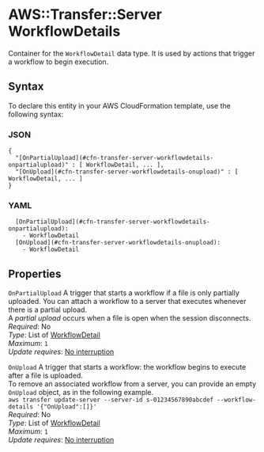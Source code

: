 # AWS::Transfer::Server WorkflowDetails<a name="aws-properties-transfer-server-workflowdetails"></a>

Container for the `WorkflowDetail` data type\. It is used by actions that trigger a workflow to begin execution\.

## Syntax<a name="aws-properties-transfer-server-workflowdetails-syntax"></a>

To declare this entity in your AWS CloudFormation template, use the following syntax:

### JSON<a name="aws-properties-transfer-server-workflowdetails-syntax.json"></a>

```
{
  "[OnPartialUpload](#cfn-transfer-server-workflowdetails-onpartialupload)" : [ WorkflowDetail, ... ],
  "[OnUpload](#cfn-transfer-server-workflowdetails-onupload)" : [ WorkflowDetail, ... ]
}
```

### YAML<a name="aws-properties-transfer-server-workflowdetails-syntax.yaml"></a>

```
  [OnPartialUpload](#cfn-transfer-server-workflowdetails-onpartialupload):
    - WorkflowDetail
  [OnUpload](#cfn-transfer-server-workflowdetails-onupload):
    - WorkflowDetail
```

## Properties<a name="aws-properties-transfer-server-workflowdetails-properties"></a>

`OnPartialUpload` <a name="cfn-transfer-server-workflowdetails-onpartialupload"></a>
A trigger that starts a workflow if a file is only partially uploaded\. You can attach a workflow to a server that executes whenever there is a partial upload\.  
A _partial upload_ occurs when a file is open when the session disconnects\.  
_Required_: No  
_Type_: List of [WorkflowDetail](aws-properties-transfer-server-workflowdetail.md)  
_Maximum_: `1`  
_Update requires_: [No interruption](https://docs.aws.amazon.com/AWSCloudFormation/latest/UserGuide/using-cfn-updating-stacks-update-behaviors.html#update-no-interrupt)

`OnUpload` <a name="cfn-transfer-server-workflowdetails-onupload"></a>
A trigger that starts a workflow: the workflow begins to execute after a file is uploaded\.  
To remove an associated workflow from a server, you can provide an empty `OnUpload` object, as in the following example\.  
 `aws transfer update-server --server-id s-01234567890abcdef --workflow-details '{"OnUpload":[]}'`  
_Required_: No  
_Type_: List of [WorkflowDetail](aws-properties-transfer-server-workflowdetail.md)  
_Maximum_: `1`  
_Update requires_: [No interruption](https://docs.aws.amazon.com/AWSCloudFormation/latest/UserGuide/using-cfn-updating-stacks-update-behaviors.html#update-no-interrupt)
